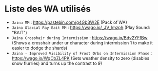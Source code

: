 # Liste des WA utilisés

* `Jaina MM` : https://pastebin.com/g4Gb3W2E (Pack of WA)
* `Jaina Glacial Ray Bait MM` : https://wago.io/_JV_lmzph (Play Sound: "BAIT")
* `Jaina Crosshair during Intermission` : https://wago.io/Bdv2YFfBw (Shows a crosshair under ur character during intermission 1 to make it easier to dodge the shards)
* `Jaina - Improved Visibility of Frost Orbs on Intermission Phase` : https://wago.io/WqCbZL4PK (Sets weather density to zero (disables snow flurries) and turns up the contrast to 9)